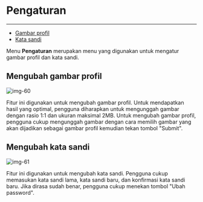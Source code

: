 # Pengaturan

---

- [Gambar profil](#section-1)
- [Kata sandi](#section-2)

Menu __Pengaturan__ merupakan menu yang digunakan untuk mengatur gambar profil dan kata sandi.

<a name="section-1"></a>
## Mengubah gambar profil

![img-60][img-60]

Fitur ini digunakan untuk mengubah gambar profil. Untuk mendapatkan hasil yang optimal, pengguna diharapkan untuk mengunggah gambar dengan rasio 1:1 dan ukuran maksimal 2MB. Untuk mengubah gambar profil, pengguna cukup mengunggah gambar dengan cara memilih gambar yang akan dijadikan sebagai gambar profil kemudian tekan tombol "Submit".

<a name="section-2"></a>
## Mengubah kata sandi

![img-61][img-61]

Fitur ini digunakan untuk mengubah kata sandi. Pengguna cukup memasukan kata sandi lama, kata sandi baru, dan konfirmasi kata sandi baru. Jika dirasa sudah benar, pengguna cukup menekan tombol "Ubah password".

[img-60]: /assets/res/img-60.png
[img-61]: /assets/res/img-61.png
